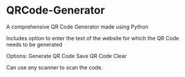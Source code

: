 # QRCode-Generator

A comprehensive QR Code Generator made using Python

Includes option to enter the text of the website for which the QR Code needs to be generated 

Options: Generate QR Code
         Save QR Code
         Clear
     
Can use any scanner to scan the code.     
         
         
